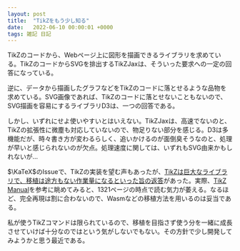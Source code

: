 ```yaml
---
layout: post
title:  "TikZをもう少し知る"
date:   2022-06-10 00:00:01 +0000
tags: 雑記 日記
---
```


TikZのコードから、Webページ上に図形を描画できるライブラリを求めている。TikZのコードからSVGを排出するTikZJaxは、そういった要求への一定の回答になっている。

逆に、データから描画したグラフなどをTikZのコードに落とせるような品物を求めている。SVG画像であれば、TikZのコードに落とせないこともないので、SVG描画を容易にするライブラリD3は、一つの回答である。

しかし、いずれにせよ使いやすいとはいえない。TikZJaxは、高速でないのと、TikZの拡張性に微塵も対応していないので、物足りない部分を感じる。D3は多機能だが、時々書き方が変わるらしく、追いかけるのが面倒臭そうなのと、処理が早いと感じられないのが欠点。処理速度に関しては、いずれもSVG由来かもしれないが...

$\KaTeX$のIssueで、TikZの実装を望む声もあったが、[TikZは巨大なライブラリで、移植は途方もない作業量になるといった旨の返答](https://github.com/KaTeX/KaTeX/issues/219#issuecomment-91913590)があった。実際、[TikZ Manual](https://ftp.kddilabs.jp/CTAN/graphics/pgf/base/doc/pgfmanual.pdf)を参考に眺めてみると、1321ページの時点で読む気力が萎える。なるほど、完全再現は割に合わないので、Wasmなどの移植方法を用いるのは妥当である。

私が使うTikZコマンドは限られているので、移植を目指さず使う分を一緒に成長させていけば十分なのではという気がしないでもない。その方針で少し開発してみようかと思う最近である。